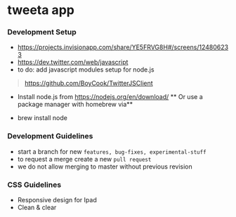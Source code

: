 # tweeta app

### Development Setup

- https://projects.invisionapp.com/share/YE5FRVG8H#/screens/124806233
- https://dev.twitter.com/web/javascript
- to do: add javascript modules setup for node.js
> https://github.com/BoyCook/TwitterJSClient

- Install node.js from https://nodejs.org/en/download/
** Or use a package manager with homebrew via**
* brew install node



### Development Guidelines

- start a branch for new `features, bug-fixes, experimental-stuff`
- to request a merge create a new `pull request`
- we do not allow merging to master without previous revision


### CSS Guidelines

- Responsive design for Ipad
- Clean & clear
